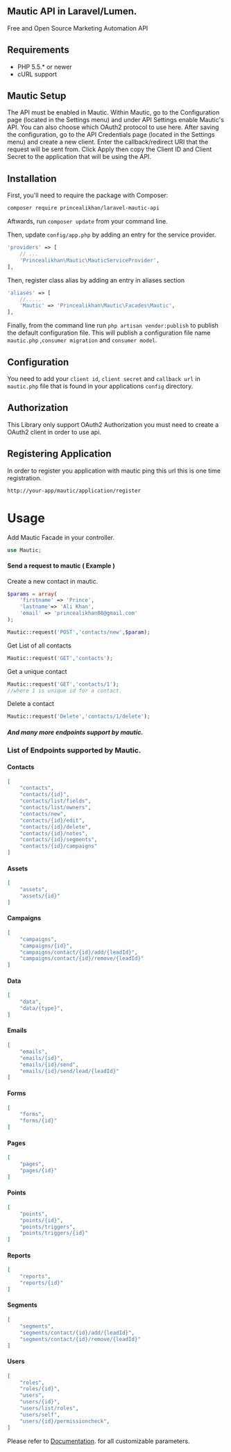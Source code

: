 ## Mautic API in Laravel/Lumen.
Free and Open Source Marketing Automation API

## Requirements
* PHP 5.5.* or newer
* cURL support

## Mautic Setup
The API must be enabled in Mautic. Within Mautic, go to the Configuration page (located in the Settings menu) and under API Settings enable
Mautic's API.  You can also choose which OAuth2 protocol to use here.  After saving the configuration, go to the API Credentials page
(located in the Settings menu) and create a new client.  Enter the callback/redirect URI that the request will be sent from.  Click Apply
then copy the Client ID and Client Secret to the application that will be using the API.

## Installation

First, you'll need to require the package with Composer:
```sh
composer require princealikhan/laravel-mautic-api
```
Aftwards, run `composer update` from your command line.

Then, update `config/app.php` by adding an entry for the service provider.

```php
'providers' => [
	// ...
	'Princealikhan\Mautic\MauticServiceProvider',
],
```
Then, register class alias by adding an entry in aliases section
```php
'aliases' => [
    //.....
    'Mautic' => 'Princealikhan\Mautic\Facades\Mautic',
],
```
Finally, from the command line run `php artisan vendor:publish` to publish the default configuration file. 
This will publish a configuration file name `mautic.php` ,`consumer migration` and `consumer model`.

## Configuration
You need to add your `client id`, `client secret` and  `callback url`  in `mautic.php` file that is found in your applications `config` directory.

## Authorization
This Library only support OAuth2 Authorization
you must need to create a OAuth2 client in order to use api.

## Registering Application
In order to register you application with mautic ping this url this is one time registration.
```url
http://your-app/mautic/application/register
```


# Usage
Add Mautic Facade in your controller.
```php
use Mautic;
```
#### Send a request to mautic ( Example )
Create a new contact in mautic.
```php
$params = array(
    'firstname' => 'Prince',
    'lastname'=> 'Ali Khan',
    'email' => 'princealikhan08@gmail.com'
);

Mautic::request('POST','contacts/new',$param);
```
Get List of all contacts
```php
Mautic::request('GET','contacts');
```
Get a unique contact
```php
Mautic::request('GET','contacts/1');
//where 1 is unique id for a contact.
```

Delete a contact
```php
Mautic::request('Delete','contacts/1/delete');
```
##### And many more endpoints support by mautic.
### List of Endpoints supported by Mautic.

#### Contacts 
```json
[
    "contacts",
    "contacts/{id}",
    "contacts/list/fields",
    "contacts/list/owners",
    "contacts/new",
    "contacts/{id}/edit",
    "contacts/{id}/delete",
    "contacts/{id}/notes",
    "contacts/{id}/segments",
    "contacts/{id}/campaigns"
]
```

#### Assets 
```json
[
    "assets",
    "assets/{id}"
]
```

#### Campaigns 
```json
[
    "campaigns",
    "campaigns/{id}",
    "campaigns/contact/{id}/add/{leadId}",
    "campaigns/contact/{id}/remove/{leadId}"
]
```

#### Data 
```json
[
    "data",
    "data/{type}",
]
```
#### Emails 
```json
[
    "emails",
    "emails/{id}",
    "emails/{id}/send",
    "emails/{id}/send/lead/{leadId}"
]
```

#### Forms 
```json
[
    "forms",
    "forms/{id}"
]
```
#### Pages 
```json
[
    "pages",
    "pages/{id}"
]
```
#### Points 
```json
[
    "points",
    "points/{id}",
    "points/triggers",
    "points/triggers/{id}"
]
```
#### Reports 
```json
[
    "reports",
    "reports/{id}"
]
```
#### Segments 
```json
[
    "segments",
    "segments/contact/{id}/add/{leadId}",
    "segments/contact/{id}/remove/{leadId}"
]
```
#### Users 
```json
[
    "roles",
    "roles/{id}",
    "users",
    "users/{id}",
    "users/list/roles",
    "users/self",
    "users/{id}/permissioncheck",
]
```

Please refer to [Documentation](https://developer.mautic.org).
for all customizable parameters.
